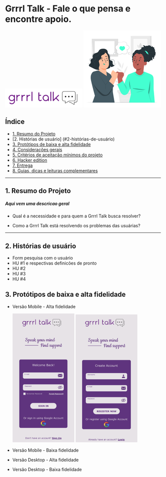 # Grrrl Talk - Fale o que pensa e encontre apoio.
<img alt="img-girl-power" src="imagens/../src/imagens/logo.png" width="250px">
<img alt="img-girl-power" src="imagens/../src/imagens/pinky-promise.svg" width="250px">


## Índice

* [1. Resumo do Projeto](#1-resumo-do-projeto)
* [2. Histórias de usuário]
(#2-histórias-de-usuário)
* [3. Protótipos de baixa e alta fidelidade](#3-protótipos-de-baixa-e-alta-fidelidade)
* [4. Considerações gerais](#4-considerações-gerais)
* [5. Critérios de aceitação mínimos do
  projeto](#5-criterios-de-aceitação-mínimos-do-projeto)
* [6. Hacker edition](#6-hacker-edition)
* [7. Entrega](#7-entrega)
* [8. Guias, dicas e leituras
  complementares](#8-guias-dicas-e-leituras-complementares)

***

## 1. Resumo do Projeto

##### Aqui vem uma descricao geral

- Qual é a necessidade e para quem a Grrrl Talk busca resolver?

- Como a Grrrl Talk está resolvendo os problemas das usuárias?



---
## 2. Histórias de usuário
- Form pesquisa com o usuário
- HU #1 e respectivas definicões de pronto
- HU #2 
- HU #3 
- HU #4
## 3. Protótipos de baixa e alta fidelidade

- Versão Mobile - Alta fidelidade

  <img alt="prot-alta-fidel" src="imagens/../src/imagens/prot-alta2.png" width="200px">
  <img alt="prot-alta-fidel" src="imagens/../src/imagens/prot-alta1.png" width="200px">
- Versão Mobile - Baixa fidelidade
- Versão Desktop - Alta fidelidade
- Versão Desktop - Baixa fidelidade

